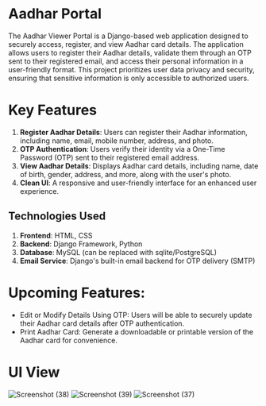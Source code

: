 # Aadhar Portal
The Aadhar Viewer Portal is a Django-based web application designed to securely access, register, and view Aadhar card details. The application allows users to register their Aadhar details, validate them through an OTP sent to their registered email, and access their personal information in a user-friendly format. This project prioritizes user data privacy and security, ensuring that sensitive information is only accessible to authorized users.

# Key Features
1. **Register Aadhar Details**: Users can register their Aadhar information, including name, email, mobile number, address, and photo.
2. **OTP Authentication**: Users verify their identity via a One-Time Password (OTP) sent to their registered email address.
3. **View Aadhar Details**: Displays Aadhar card details, including name, date of birth, gender, address, and more, along with the user's photo.
4. **Clean UI**: A responsive and user-friendly interface for an enhanced user experience.

## Technologies Used
1. **Frontend**: HTML, CSS
2. **Backend**: Django Framework, Python
3. **Database**: MySQL (can be replaced with sqlite/PostgreSQL)
4. **Email Service**: Django's built-in email backend for OTP delivery (SMTP)

# Upcoming Features:
  -  Edit or Modify Details Using OTP: Users will be able to securely update their Aadhar card details after OTP authentication.
  -  Print Aadhar Card: Generate a downloadable or printable version of the Aadhar card for convenience.

# UI View
![Screenshot (38)](https://github.com/user-attachments/assets/45e11ea5-d685-4299-b389-de334bc524e1)
![Screenshot (39)](https://github.com/user-attachments/assets/42ca8ecc-25ca-4c86-b775-8af15728770a)
![Screenshot (37)](https://github.com/user-attachments/assets/6d090ac4-1f81-4563-b55b-f967000a60cc)
